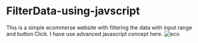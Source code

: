 # FilterData-using-javscript
This is a simple ecommerse website with filtering the data with input range and button Click. I have use advanced javascript concept here.
![eco](https://user-images.githubusercontent.com/107269356/212773030-9180238f-3897-4666-927e-3088c5f7ad7a.gif)
